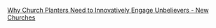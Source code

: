 
[Why Church Planters Need to Innovatively Engage Unbelievers - New Churches](https://www.newchurches.com/resource/why-church-planters-need-to-innovatively-engage-unbelievers)
